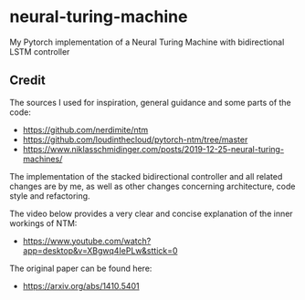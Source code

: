 # neural-turing-machine
My Pytorch implementation of a Neural Turing Machine with bidirectional LSTM controller

## Credit
The sources I used for inspiration, general guidance and some parts of the code:

- https://github.com/nerdimite/ntm
- https://github.com/loudinthecloud/pytorch-ntm/tree/master
- https://www.niklasschmidinger.com/posts/2019-12-25-neural-turing-machines/

The implementation of the stacked bidirectional controller and all related changes are by me, as well as other changes concerning architecture, code style and refactoring.

The video below provides a very clear and concise explanation of the inner workings of NTM:

- https://www.youtube.com/watch?app=desktop&v=XBgwq4IePLw&sttick=0

The original paper can be found here:

- https://arxiv.org/abs/1410.5401